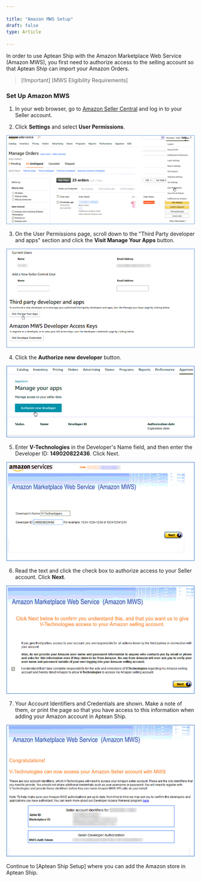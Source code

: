 ```yaml
---

title: "Amazon MWS Setup"
draft: false
type: Article

---
```


In order to use Aptean Ship with the Amazon Marketplace Web Service (Amazon MWS), you first need to authorize access to the selling account so that Aptean Ship can import your Amazon Orders.

> [!Important] [MWS Eligibility Requirements]

### Set Up Amazon MWS

1. In your web browser, go to [Amazon Seller Central](https://sellercentral.amazon.com/) and log in to your Seller account.

2. Click **Settings** and select **User Permissions**.

![amazon_mws_1](assets/images/amazon_mws_1.png)

3. On the User Permissions page, scroll down to the "Third Party developer and apps" section and click the **Visit Manage Your Apps** button.

![](assets/images/amazon_mws_3.png)

4. Click the **Authorize new developer** button.

![](assets/images/amazon_mws_4.png)

5. Enter **V-Technologies** in the Developer's Name field, and then enter the Developer ID: **149020822436**. Click Next.

![](assets/images/amazon_mws_5.png)

6. Read the text and click the check box to authorize access to your Seller account. Click **Next**.

![](assets/images/amazon_mws_6.png)

7. Your Account Identifiers and Credentials are shown. Make a note of them, or print the page so that you have access to this information when adding your Amazon account in Aptean Ship.

![](assets/images//amazon_mws_7.png)


Continue to [Aptean Ship Setup] where you can add the Amazon store in Aptean Ship.

